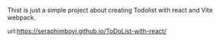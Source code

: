 Thist is just a simple project about creating Todolist with react and  Vite webpack.

url:https://seraphimboyi.github.io/ToDoList-with-react/

